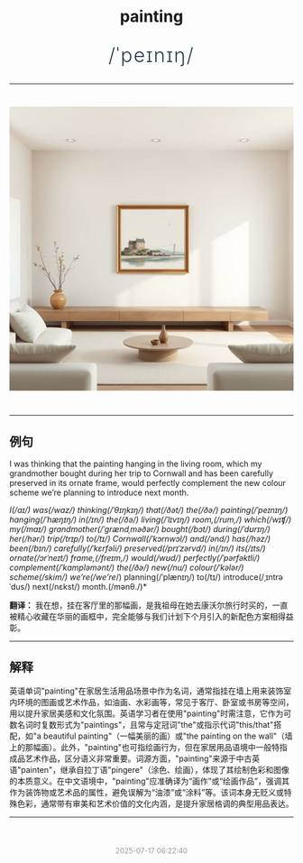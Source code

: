 <div align="center">

# painting

<div style="margin: 30px 0;">
<h1 style="font-size: 2.5em; font-weight: 300; letter-spacing: 2px; margin: 0; color: #2c3e50;">
/ˈpeɪnɪŋ/
</h1>
</div>

</div>

---

<div align="center" style="margin: 40px 0;">

![painting](images/painting.png)

</div>

---

## 例句

I was thinking that the painting hanging in the living room, which my grandmother bought during her trip to Cornwall and has been carefully preserved in its ornate frame, would perfectly complement the new colour scheme we’re planning to introduce next month.

*I(/aɪ/) was(/wɑz/) thinking(/ˈθɪŋkɪŋ/) that(/ðət/) the(/ðə/) painting(/ˈpeɪnɪŋ/) hanging(/ˈhæŋɪŋ/) in(/ɪn/) the(/ðə/) living(/ˈlɪvɪŋ/) room,(/rum,/) which(/wɪʧ/) my(/maɪ/) grandmother(/ˈgrændˌməðər/) bought(/bɔt/) during(/ˈdʊrɪŋ/) her(/hər/) trip(/trɪp/) to(/tɪ/) Cornwall(/ˈkɔrnwɔl/) and(/ənd/) has(/həz/) been(/bɪn/) carefully(/ˈkɛrfəli/) preserved(/prɪˈzərvd/) in(/ɪn/) its(/ɪts/) ornate(/ɔrˈneɪt/) frame,(/freɪm,/) would(/wʊd/) perfectly(/ˈpərfəktli/) complement(/ˈkɑmpləmənt/) the(/ðə/) new(/nu/) colour(/ˈkələr/) scheme(/skim/) we’re(/we’re*/) planning(/ˈplænɪŋ/) to(/tɪ/) introduce(/ˌɪntrəˈdus/) next(/nɛkst/) month.(/mənθ./)*

**翻译：** 我在想，挂在客厅里的那幅画，是我祖母在她去康沃尔旅行时买的，一直被精心收藏在华丽的画框中，完全能够与我们计划下个月引入的新配色方案相得益彰。

---

## 解释

英语单词"painting"在家居生活用品场景中作为名词，通常指挂在墙上用来装饰室内环境的图画或艺术作品，如油画、水彩画等，常见于客厅、卧室或书房等空间，用以提升家居美感和文化氛围。英语学习者在使用"painting"时需注意，它作为可数名词时复数形式为"paintings"，且常与定冠词"the"或指示代词"this/that"搭配，如"a beautiful painting"（一幅美丽的画）或"the painting on the wall"（墙上的那幅画）。此外，"painting"也可指绘画行为，但在家居用品语境中一般特指成品艺术作品，区分语义非常重要。词源方面，"painting"来源于中古英语"painten"，继承自拉丁语"pingere"（涂色、绘画），体现了其绘制色彩和图像的本质意义。在中文语境中，"painting"应准确译为“画作”或“绘画作品”，强调其作为装饰物或艺术品的属性，避免误解为“油漆”或“涂料”等。该词本身无贬义或特殊色彩，通常带有审美和艺术价值的文化内涵，是提升家居格调的典型用品表达。


---

<div align="center" style="margin-top: 50px;">
<small style="color: #999; font-size: 0.9em;">2025-07-17 06:22:40</small>
</div>
